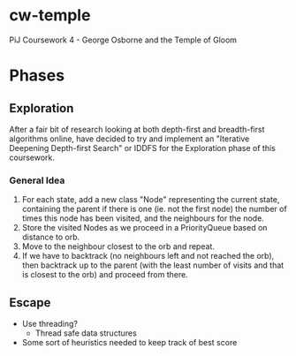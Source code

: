 # cw-temple
PiJ Coursework 4 - George Osborne and the Temple of Gloom

# Phases

## Exploration
After a fair bit of research looking at both depth-first and breadth-first algorithms online,
have decided to try and implement an "Iterative Deepening Depth-first Search" or IDDFS for the
Exploration phase of this coursework.

### General Idea

1. For each state, add a new class "Node" representing the current state, containing the parent if
there is one (ie. not the first node) the number of times this node has been visited, and the neighbours for the 
node.
2. Store the visited Nodes as we proceed in a PriorityQueue based on distance to orb.
3. Move to the neighbour closest to the orb and repeat. 
4. If we have to backtrack (no neighbours left and not reached the orb), then backtrack up to the parent 
(with the least number of visits and that is closest to the orb) and proceed from there.

## Escape
- Use threading?
    - Thread safe data structures
- Some sort of heuristics needed to keep track of best score